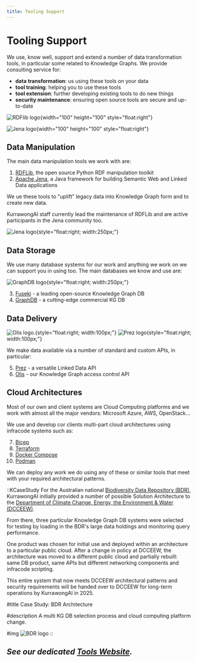 ```yaml
---
title: Tooling Support
---
```

# Tooling Support

We use, know well, support and extend a number of data transformation tools, in particular some related to Knowledge Graphs. We provide consulting service for:

* **data transformation**: us using these tools on your data
* **tool training**: helping you to use these tools 
* **tool extension**: further developing existing tools to do new things
* **security maintenance**: ensuring open source tools are secure and up-to-date

![RDFlib logo](/img/logo-rdflib.png){width="100" height="100" style="float:right"}

![Jena logo](/img/logo-jena.png){width="100" height="100" style="float:right"}

## Data Manipulation

The main data manipulation tools we work with are:

1. [RDFLib](https://github.com/RDFLib/rdflib), the open source Python RDF manipulation toolkit
2. [Apache Jena](https://jena.apache.org/), a Java framework for building Semantic Web and Linked Data applications

We ue these tools to "uplift" legacy data into Knowledge Graph form and to create new data.

KurrawongAI staff currently lead the maintenance of RDFLib and are active participants in the Jena community too.

![Jena logo](/img/logo-jena-text.png){style="float:right; width:250px;"}

## Data Storage

We use many database systems for our work and anything we work on we can support you in using too. The main databases we know and use are:

![GraphDB logo](/img/logo-graphdb.png){style="float:right; width:250px;"}

3. [Fuseki](https://jena.apache.org/documentation/fuseki2/) - a leading open-source Knowledge Graph DB
4. [GraphDB](https://graphdb.ontotext.com/) - a cutting-edge commercial KG DB

## Data Delivery

![Olis logo.](/img/logo-olis.png){style="float:right; width:100px;"}
![Prez logo](/img/logo-prez.png){style="float:right; width:100px;"}

We make data available via a number of standard and custom APIs, in particular:

5. [Prez](/products/prez) - a versatile Linked Data API
6. [Olis](/products/olis) - our Knowledge Graph access control API

## Cloud Architectures

Most of our own and client systems are Cloud Computing platforms and we work with almost all the major vendors: Microsoft Azure, AWS, OpenStack...

We use and develop cor clients multi-part cloud architectures using infracode systems such as:

7. [Bicep](https://learn.microsoft.com/en-us/azure/azure-resource-manager/bicep/overview?tabs=bicep)
8. [Terraform](https://developer.hashicorp.com/terraform/intro)
9. [Docker Compose](https://docs.docker.com/compose/)
10. [Podman](https://podman.io/)

We can deploy any work we do using any of these or similar tools that meet with your required architectural patterns.

::KCaseStudy
For the Australian national [Biodiversity Data Repository (BDR)](https://bdr.gov.au/), KurrawongAI initially provided a number of possible Solution Architecture to the [Department of Climate Change, Energy, the Environment & Water (DCCEEW)](https://www.dcceew.gov.au/). 

From there, three particular Knowledge Graph DB systems were selected for testing by loading in the BDR's large data holdings and monitoring query performance.

One product was chosen for initial use and deployed within an architecture to a particular public cloud. After a change in policy at DCCEEW, the architecture was moved to a different public cloud and partially rebuilt: same DB product, same APIs but different networking components and infracode scripting.

This entire system that now meets DCCEEW architectural patterns and security requirements will be handed over to DCCEEW for long-term operations by KurrawongAI in 2025.

#title
Case Study: BDR Architecture

#description
A multi KG DB selection process and cloud computing platform change.

#img
![BDR logo](/img/logo-bdr-big.png)
::

## _See our dedicated [Tools Website](https://tools.dev.kurrawong.ai/)._
